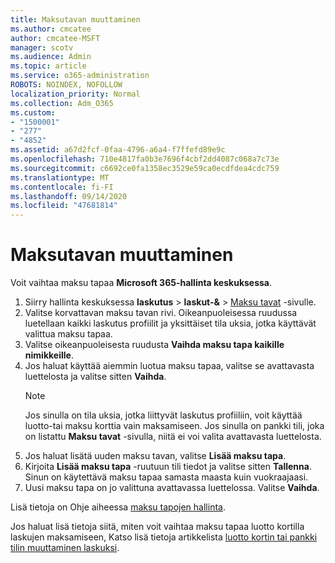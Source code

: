 ```yaml
---
title: Maksutavan muuttaminen
ms.author: cmcatee
author: cmcatee-MSFT
manager: scotv
ms.audience: Admin
ms.topic: article
ms.service: o365-administration
ROBOTS: NOINDEX, NOFOLLOW
localization_priority: Normal
ms.collection: Adm_O365
ms.custom:
- "1500001"
- "277"
- "4852"
ms.assetid: a67d2fcf-0faa-4796-a6a4-f7ffefd89e9c
ms.openlocfilehash: 710e4817fa0b3e7696f4cbf2dd4087c068a7c73e
ms.sourcegitcommit: c6692ce0fa1358ec3529e59ca0ecdfdea4cdc759
ms.translationtype: MT
ms.contentlocale: fi-FI
ms.lasthandoff: 09/14/2020
ms.locfileid: "47681814"
---
```

# <a name="change-payment-method"></a>Maksutavan muuttaminen

Voit vaihtaa maksu tapaa **Microsoft 365-hallinta keskuksessa**.
  
1. Siirry hallinta keskuksessa **laskutus**  >  **laskut-&**  >  [Maksu tavat](https://go.microsoft.com/fwlink/p/?linkid=2018806) -sivulle.
2. Valitse korvattavan maksu tavan rivi. Oikeanpuoleisessa ruudussa luetellaan kaikki laskutus profiilit ja yksittäiset tila uksia, jotka käyttävät valittua maksu tapaa.
3. Valitse oikeanpuoleisesta ruudusta **Vaihda maksu tapa kaikille nimikkeille**.
4. Jos haluat käyttää aiemmin luotua maksu tapaa, valitse se avattavasta luettelosta ja valitse sitten **Vaihda**.
    > [!NOTE]
    > Jos sinulla on tila uksia, jotka liittyvät laskutus profiiliin, voit käyttää luotto-tai maksu korttia vain maksamiseen. Jos sinulla on pankki tili, joka on listattu **Maksu tavat** -sivulla, niitä ei voi valita avattavasta luettelosta.
5. Jos haluat lisätä uuden maksu tavan, valitse **Lisää maksu tapa**.
6. Kirjoita **Lisää maksu tapa** -ruutuun tili tiedot ja valitse sitten **Tallenna**. Sinun on käytettävä maksu tapaa samasta maasta kuin vuokraajaasi.
7. Uusi maksu tapa on jo valittuna avattavassa luettelossa. Valitse **Vaihda**.

Lisä tietoja on Ohje aiheessa [maksu tapojen hallinta](https://docs.microsoft.com/microsoft-365/commerce/billing-and-payments/manage-payment-methods).

Jos haluat lisä tietoja siitä, miten voit vaihtaa maksu tapaa luotto kortilla laskujen maksamiseen, Katso lisä tietoja artikkelista [luotto kortin tai pankki tilin muuttaminen laskuksi](https://docs.microsoft.com/microsoft-365/commerce/billing-and-payments/change-payment-method#change-from-credit-card-or-bank-account-to-invoice).